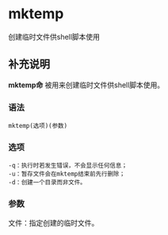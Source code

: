 mktemp
===

创建临时文件供shell脚本使用

## 补充说明

**mktemp命** 被用来创建临时文件供shell脚本使用。

### 语法  

```
mktemp(选项)(参数)
```

### 选项  

```
-q：执行时若发生错误，不会显示任何信息；
-u：暂存文件会在mktemp结束前先行删除；
-d：创建一个目录而非文件。
```

### 参数  

文件：指定创建的临时文件。